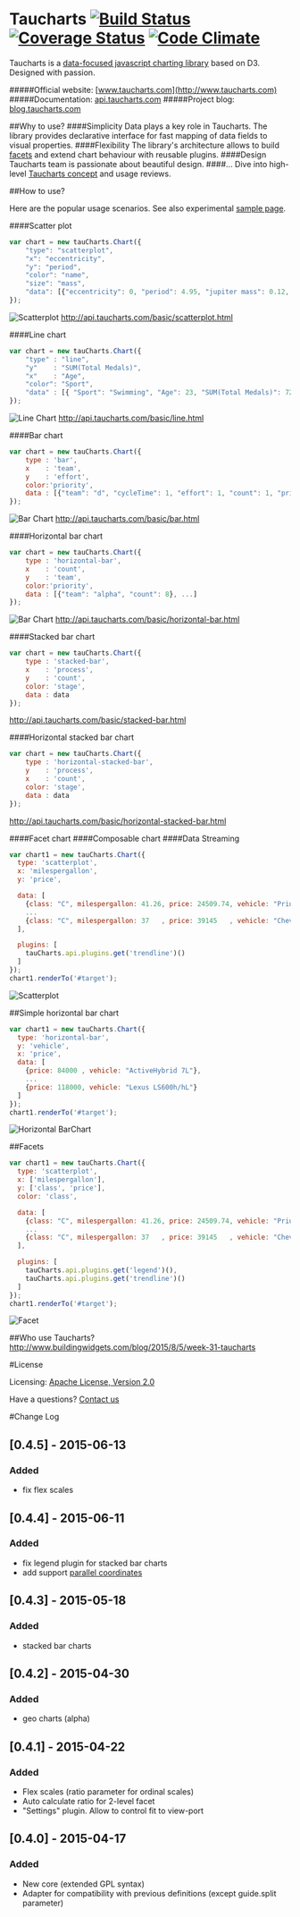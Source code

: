 Taucharts [![Build Status](https://travis-ci.org/TargetProcess/tauCharts.png?branch=master)](https://travis-ci.org/TargetProcess/tauCharts) [![Coverage Status](https://img.shields.io/coveralls/TargetProcess/tauCharts.svg)](https://coveralls.io/r/TargetProcess/tauCharts) [![Code Climate](https://codeclimate.com/github/TargetProcess/tauCharts/badges/gpa.svg)](https://codeclimate.com/github/TargetProcess/tauCharts)
=========

Taucharts is a [data-focused javascript charting library](http://blog.taucharts.com/taucharts-data-focused-charting-library/) based on D3. Designed with passion.

#####Official website: [www.taucharts.com](http://www.taucharts.com)
#####Documentation: [api.taucharts.com](http://api.taucharts.com)
#####Project blog: [blog.taucharts.com](http://blog.taucharts.com)

##Why to use?
####Simplicity
Data plays a key role in Taucharts. The library provides declarative interface for fast mapping of data fields to visual properties.
####Flexibility
The library's architecture allows to build [facets](http://api.taucharts.com/basic/facet.html) and extend chart behaviour with reusable plugins.
####Design
Taucharts team is passionate about beautiful design.
####...
Dive into high-level [Taucharts concept](http://blog.taucharts.com/taucharts-data-focused-charting-library/) and usage reviews.

##How to use?

Here are the popular usage scenarios. See also experimental [sample page](http://taucharts.com/taulab/index.html).

####Scatter plot
```javascript
var chart = new tauCharts.Chart({
    "type": "scatterplot",
    "x": "eccentricity",
    "y": "period",
    "color": "name",
    "size": "mass",
    "data": [{"eccentricity": 0, "period": 4.95, "jupiter mass": 0.12, "name": "exoplanet", "mass": 38.0952}, ...]
});
```
![Scatterplot](https://dl.dropboxusercontent.com/u/96767946/taucharts.com/scatter-plot.png)
http://api.taucharts.com/basic/scatterplot.html

####Line chart
```javascript
var chart = new tauCharts.Chart({
    "type" : "line",
    "y"    : "SUM(Total Medals)",
    "x"    : "Age",
    "color": "Sport",
    "data" : [{ "Sport": "Swimming", "Age": 23, "SUM(Total Medals)": 72 }, ...]
});
```
![Line Chart](https://dl.dropboxusercontent.com/u/96767946/taucharts.com/line-chart.png)
http://api.taucharts.com/basic/line.html

####Bar chart
```javascript
var chart = new tauCharts.Chart({
    type : 'bar',
    x    : 'team',
    y    : 'effort',
    color:'priority',
    data : [{"team": "d", "cycleTime": 1, "effort": 1, "count": 1, "priority": "low"}, ...]
});
```
![Bar Chart](https://dl.dropboxusercontent.com/u/96767946/taucharts.com/bar-chart.png)
http://api.taucharts.com/basic/bar.html

####Horizontal bar chart
```javascript
var chart = new tauCharts.Chart({
    type : 'horizontal-bar',
    x    : 'count',
    y    : 'team',
    color:'priority',
    data : [{"team": "alpha", "count": 8}, ...]
});
```
![Bar Chart](https://dl.dropboxusercontent.com/u/96767946/taucharts.com/horizontal-bar-chart.png)
http://api.taucharts.com/basic/horizontal-bar.html

####Stacked bar chart
```javascript
var chart = new tauCharts.Chart({
    type : 'stacked-bar',
    x    : 'process',
    y    : 'count',
    color: 'stage',
    data : data
});
```
http://api.taucharts.com/basic/stacked-bar.html

####Horizontal stacked bar chart
```javascript
var chart = new tauCharts.Chart({
    type : 'horizontal-stacked-bar',
    y    : 'process',
    x    : 'count',
    color: 'stage',
    data : data
});
```
http://api.taucharts.com/basic/horizontal-stacked-bar.html

####Facet chart
####Composable chart
####Data Streaming

```javascript
var chart1 = new tauCharts.Chart({
  type: 'scatterplot',
  x: 'milespergallon',
  y: 'price',

  data: [
    {class: "C", milespergallon: 41.26, price: 24509.74, vehicle: "Prius (1st Gen)", year: 1997},
    ...
    {class: "C", milespergallon: 37   , price: 39145   , vehicle: "Chevrolet Volt" , year: 2013}
  ],

  plugins: [
    tauCharts.api.plugins.get('trendline')()
  ]
});
chart1.renderTo('#target');
```
![Scatterplot](https://dl.dropboxusercontent.com/u/96767946/taucharts.com/scatterplot.png)

##Simple horizontal bar chart

```javascript
var chart1 = new tauCharts.Chart({
  type: 'horizontal-bar',
  y: 'vehicle',
  x: 'price',
  data: [
    {price: 84000 , vehicle: "ActiveHybrid 7L"},
    ...
    {price: 118000, vehicle: "Lexus LS600h/hL"}
  ]
});
chart1.renderTo('#target');
```
![Horizontal BarChart](https://dl.dropboxusercontent.com/u/96767946/taucharts.com/horizontal-bar.png)

##Facets

```javascript
var chart1 = new tauCharts.Chart({
  type: 'scatterplot',
  x: ['milespergallon'],
  y: ['class', 'price'],
  color: 'class',

  data: [
    {class: "C", milespergallon: 41.26, price: 24509.74, vehicle: "Prius (1st Gen)", year: 1997},
    ...
    {class: "C", milespergallon: 37   , price: 39145   , vehicle: "Chevrolet Volt" , year: 2013}
  ],

  plugins: [
    tauCharts.api.plugins.get('legend')(),
    tauCharts.api.plugins.get('trendline')()
  ]
});
chart1.renderTo('#target');
```
![Facet](https://dl.dropboxusercontent.com/u/96767946/taucharts.com/facet.png)

##Who use Taucharts?
http://www.buildingwidgets.com/blog/2015/8/5/week-31-taucharts

#License

Licensing: [Apache License, Version 2.0](http://www.apache.org/licenses/LICENSE-2.0)

Have a questions? [Contact us](mailto:michael@targetprocess.com)

#Change Log
## [0.4.5] - 2015-06-13
### Added
- fix flex scales


## [0.4.4] - 2015-06-11
### Added
- fix legend plugin for stacked bar charts
- add support [parallel coordinates](http://en.wikipedia.org/wiki/Parallel_coordinates) 

## [0.4.3] - 2015-05-18
### Added
- stacked bar charts


## [0.4.2] - 2015-04-30
### Added
- geo charts (alpha)


## [0.4.1] - 2015-04-22
### Added
- Flex scales (ratio parameter for ordinal scales)
- Auto calculate ratio for 2-level facet
- "Settings" plugin. Allow to control fit to view-port


## [0.4.0] - 2015-04-17
### Added
- New core (extended GPL syntax)
- Adapter for compatibility with previous definitions (except guide.split parameter)


